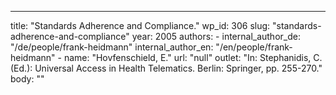 ---
  title: "Standards Adherence and Compliance."
  wp_id: 306
  slug: "standards-adherence-and-compliance"
  year: 2005
  authors: 
    - 
      internal_author_de: "/de/people/frank-heidmann"
      internal_author_en: "/en/people/frank-heidmann"
    - 
      name: "Hovfenschield, E."
      url: "null"
  outlet: "In: Stephanidis, C. (Ed.): Universal Access in Health Telematics. Berlin: Springer, pp. 255-270."
  body: ""

